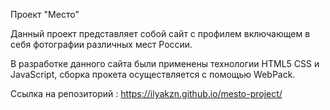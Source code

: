 Проект "Место"

Данный проект представляет собой сайт с профилем включающем в себя фотографии различных мест России.

В разработке данного сайта были применены технологии HTML5 CSS и JavaScript, сборка прокета осуществляется с помощью WebPack.

Ссылка на репозиторий : https://ilyakzn.github.io/mesto-project/
